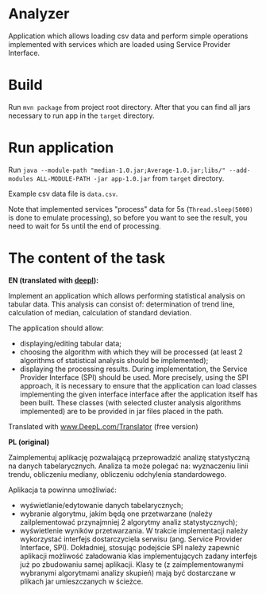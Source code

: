 # Analyzer
Application which allows loading csv data and perform simple operations implemented with services which are loaded using Service Provider Interface.

# Build
Run `mvn package` from project root directory. After that you can find all jars necessary to run app in the `target` directory.


# Run application
Run `java --module-path "median-1.0.jar;Average-1.0.jar;libs/" --add-modules ALL-MODULE-PATH -jar app-1.0.jar` from `target` directory.

Example csv data file is `data.csv`.

Note that implemented services "process" data for 5s (`Thread.sleep(5000)` is done to emulate processing), so before you want to see the result, you need to wait for 5s until the end of processing.

# The content of the task

**EN (translated with [deepl](https://www.DeepL.com/Translator "DeepL translator")):**

Implement an application which allows performing statistical analysis on tabular data.
This analysis can consist of: determination of trend line, calculation of median, calculation of standard deviation.

The application should allow:
- displaying/editing tabular data;
- choosing the algorithm with which they will be processed (at least 2 algorithms of statistical analysis should be implemented);
- displaying the processing results.
  During implementation, the Service Provider Interface (SPI) should be used.
  More precisely, using the SPI approach, it is necessary to ensure that the application can load classes implementing the given interface
  interface after the application itself has been built.
  These classes (with selected cluster analysis algorithms implemented) are to be provided in jar files placed in the path.

Translated with www.DeepL.com/Translator (free version)

**PL (original)**

Zaimplementuj aplikację pozwalającą przeprowadzić analizę statystyczną na danych tabelarycznych.
Analiza ta może polegać na: wyznaczeniu linii trendu, obliczeniu mediany, obliczeniu odchylenia standardowego.

Aplikacja ta powinna umożliwiać:
- wyświetlanie/edytowanie danych tabelarycznych;
- wybranie algorytmu, jakim będą one przetwarzane (należy zailplementować przynajmniej 2 algorytmy analiz statystycznych);
- wyświetlenie wyników przetwarzania.
  W trakcie implementacji należy wykorzystać interfejs dostarczyciela serwisu (ang. Service Provider Interface, SPI).
  Dokładniej, stosując podejście SPI należy zapewnić aplikacji możliwość załadowania klas implementujących zadany interfejs
  już po zbudowaniu samej aplikacji.
  Klasy te (z zaimplementowanymi wybranymi algorytmami analizy skupień) mają być dostarczane w plikach jar umieszczanych w ścieżce. 

